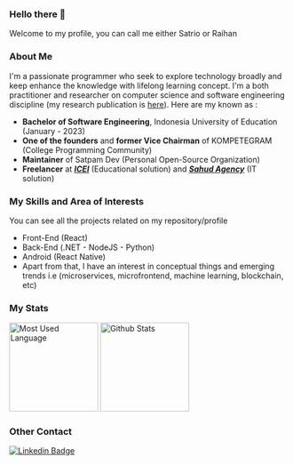 ### Hello there 👋
Welcome to my profile, you can call me either Satrio or Raihan

### About Me
I'm a passionate programmer who seek to explore technology broadly and keep enhance the knowledge with lifelong learning concept. I'm a both practitioner and researcher on computer science and software engineering discipline (my research publication is [here](https://scholar.google.com/citations?hl=id&user=mASXQXcAAAAJ)). Here are my known as :
- **Bachelor of Software Engineering**, Indonesia University of Education (January - 2023)
- **One of the founders** and **former Vice Chairman** of KOMPETEGRAM (College Programming Community)
- **Maintainer** of Satpam Dev (Personal Open-Source Organization)
- **Freelancer** at [***ICEI***](https://creativedu-icei.com/) (Educational solution) and [***Sahud Agency***](https://github.com/Sahud-Agency) (IT solution)

### My Skills and Area of Interests
You can see all the projects related on my repository/profile
- Front-End (React)
- Back-End (.NET - NodeJS - Python)
- Android (React Native)
- Apart from that, I have an interest in conceptual things and emerging trends i.e (microservices, microfrontend, machine learning, blockchain, etc)

### My Stats
<p>
  <img src="https://github-readme-stats-sigma-five.vercel.app/api/top-langs/?username=satrio-pamungkas&layout=compact&hide_border=true&theme=dracula" alt="Most Used Language" height="160"/>
  <img src="https://github-readme-stats-sigma-five.vercel.app/api?username=satrio-pamungkas&show_icons=true&hide_border=true&theme=dracula" alt="Github Stats" height=160"/>
</p>

### Other Contact
[![Linkedin Badge](https://img.shields.io/badge/-LinkedIn-0e76a8?style=flat-square&logo=Linkedin&logoColor=white)](https://id.linkedin.com/in/muhammad-raihan-satrio-putra-pamungkas-95bb26220)



